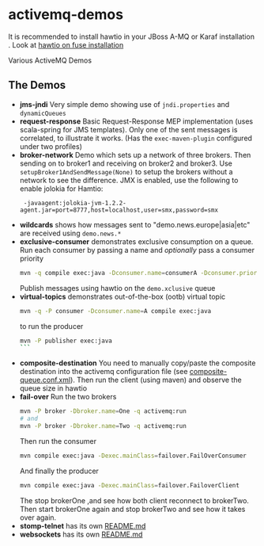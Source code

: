 # activemq-demos

It is recommended to install hawtio in your JBoss A-MQ or Karaf installation
. Look at [hawtio on fuse installation](http://hawt.io/getstarted/#Using_Fuse__Fabric8__Apache_Karaf_or_Apache_Servicemix)

Various ActiveMQ Demos

## The Demos

- **jms-jndi** Very simple demo showing use of `jndi.properties` and `dynamicQueues`
- **request-response** Basic Request-Response MEP implementation (uses scala-spring for JMS templates). Only one of
 the sent messages is correlated, to illustrate it works. (Has the `exec-maven-plugin` configured under two profiles)
- **broker-network** Demo which sets up a network of three brokers. Then sending on to broker1 and
 receiving on broker2 and broker3. Use `setupBroker1AndSendMessage(None)` to setup the brokers without a network to see
 the difference. JMX is enabled, use the following to enable jolokia for Hamtio:
   ```
    -javaagent:jolokia-jvm-1.2.2-agent.jar=port=8777,host=localhost,user=smx,password=smx
   ```
- **wildcards** shows how messages sent to "demo.news.europe|asia|etc" are received using `demo.news.*`
- **exclusive-consumer** demonstrates exclusive consumption on a queue. Run each consumer by passing a name and
*optionally* pass a consumer priority
  ```bash
  mvn -q compile exec:java -Dconsumer.name=consumerA -Dconsumer.priority=5
  ```
  Publish messages using hawtio on the `demo.xclusive` queue
- **virtual-topics** demonstrates out-of-the-box (ootb) virtual topic
    ```bash
    mvn -q -P consumer -Dconsumer.name=A compile exec:java
    ```
    to run the producer
    ````bash
    mvn -P publisher exec:java
    ```
- **composite-destination** You need to manually copy/paste the composite destination into the activemq configuration
 file (see [composite-queue.conf.xml](composite-destination/src/main/etc/composite-queue.conf.xml)). Then
 run the client (using maven) and observe the queue size in hawtio
- **fail-over** Run the two brokers
   ```bash
   mvn -P broker -Dbroker.name=One -q activemq:run
   # and
   mvn -P broker -Dbroker.name=Two -q activemq:run
   ```
   Then run the consumer
   ```bash
   mvn compile exec:java -Dexec.mainClass=failover.FailOverConsumer
   ```
   And finally the producer
   ```bash
   mvn compile exec:java -Dexec.mainClass=failover.FailoverClient
   ```
   The stop brokerOne ,and see how both client reconnect to brokerTwo. Then start brokerOne again and
   stop brokerTwo and see how it takes over again.
- **stomp-telnet** has its own [README.md](stomp-telnet/README.md)
- **websockets** has its own [README.md](websockets/README.md) 
   

